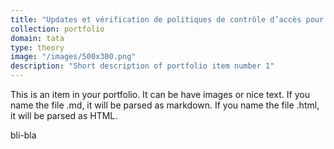 ```yaml
---
title: "Updates et vérification de politiques de contrôle d’accès pour données Web"
collection: portfolio
domain: tata
type: theory
image: "/images/500x300.png"
description: "Short description of portfolio item number 1"
---
```


This is an item in your portfolio. It can be have images or nice text. If you name the file .md, it will be parsed as markdown. If you name the file .html, it will be parsed as HTML. 

bli-bla